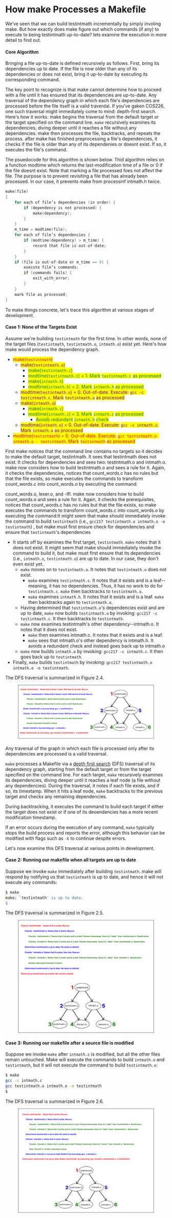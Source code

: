 # How make Processes a Makefile

We’ve seen that we can build testintmath incrementally by simply involing make. But how exactly does make figure out which commands (if any) to execute to being testintmath up-to-date? lets examine the execution in more detail to find out. 

#### Core Algorithm

Bringing a file up-to-date is defined recursively as follows. First, bring its dependencies up to date. If the file is now older than any of its dependencies or does not exist, bring it up-to-date by executing its corresponding command.

The key point to recognize is that make cannot determine how to proceed with a file
until it has ensured that its dependencies are up-to-date. Any traversal of the dependency graph in which each file's dependencies are processed before the file itself is a valid traverdal. If you've gaken COS226, one such traversal might immediately come to mind: depth-first search. Here's how it works. make begins the traversal from the default
target or the target specified on the command line. `make` recursively examines its dependencies, diving deeper until it reaches a file without any dependencies. make then processes the file, backtracks, and repeats the process. after make has finished preprocessing a file's dependencies, it checks if the file is older than any of its dependenies or doesnt exist. If so, it executes the file's command. 

The psuedocode for this algorithm is shown below. Thid algorithm relies on a function modtime which returns the last-modification time of a file or 0 if the file doesnt exist. Note that marking a file processed foes not affevt the file. The purpose is to prevent revisiting a file that has already been processed. In our case, it prevents make from processinf intmath.h twice. 

```c
make(file)
{
    for each of file’s dependencies (in order) {
        if (dependency is not processed) {
            make(dependency);
        }
    }
    m_time = modtime(file);
    for each of file’s dependencies {
        if (modtime(dependency) > m_time) {
            record that file is out-of-date;
        }
    }
    if (file is out-of-date or m_time == 0) {
        execute file’s commands;
        if (commands fails) {
            exit_with_error;
        }
    }
    mark file as processed;
}
```

To make things concrete, let's trace this algorithm at various stages of development.

#### Case 1: None of the Targets Exist

Assume we're building `testintmath` for the first time. In other words, none of the target files (`testintmath`, `testintmath.o`, `intmath.o`) exist yet. Here's how make would process the dependency graph.

* <mark style="color:red;">make(</mark><mark style="color:red;">`testintmath`</mark><mark style="color:red;">)</mark>
  * <mark style="color:purple;">make(</mark><mark style="color:purple;">`testintmath.o`</mark><mark style="color:purple;">)</mark>
    * <mark style="color:green;">make(</mark><mark style="color:green;">`testintmath.c`</mark><mark style="color:green;">)</mark>
    * <mark style="color:green;">modtime(</mark><mark style="color:green;">`testintmath.c`</mark><mark style="color:green;">) = 1. Mark</mark> <mark style="color:green;">`testintmath.c`</mark> <mark style="color:green;">as processed</mark>
    * <mark style="color:green;">make(</mark><mark style="color:green;">`intmath.h`</mark><mark style="color:green;">)</mark>
    * <mark style="color:green;">modtime(</mark><mark style="color:green;">`intmath.h`</mark><mark style="color:green;">) = 2. Mark</mark> <mark style="color:green;">`intmath.h`</mark> <mark style="color:green;">as processed</mark>
  * <mark style="color:purple;">modtime(</mark><mark style="color:purple;">`testintmath.o`</mark><mark style="color:purple;">) = 0. Out-of-date. Execute:</mark> <mark style="color:purple;">`gcc -c testintmath.c`</mark><mark style="color:purple;">. Mark</mark> <mark style="color:purple;">`testintmath.o`</mark> <mark style="color:purple;">as processed</mark>
  * <mark style="color:purple;">make(</mark><mark style="color:purple;">`intmath.o`</mark><mark style="color:purple;">)</mark>
    * <mark style="color:green;">make(</mark><mark style="color:green;">`intmath.c`</mark><mark style="color:green;">)</mark>
    * <mark style="color:green;">modtime(</mark><mark style="color:green;">`intmath.c`</mark><mark style="color:green;">) = 3. Mark</mark> <mark style="color:green;">`intmath.c`</mark> <mark style="color:green;">as processed</mark>
      * <mark style="color:green;">Avoids redundant</mark> <mark style="color:green;"></mark><mark style="color:green;">`intmath.h`</mark> <mark style="color:green;"></mark><mark style="color:green;">check</mark>
  * <mark style="color:purple;">modtime(</mark><mark style="color:purple;">`intmath.o`</mark><mark style="color:purple;">) = 0. Out-of-date. Execute:</mark> <mark style="color:purple;">`gcc -c intmath.c`</mark><mark style="color:purple;">. Mark</mark> <mark style="color:purple;">`intmath.o`</mark> <mark style="color:purple;">as processed</mark>
* <mark style="color:red;">modtime(</mark><mark style="color:red;">`testintmath`</mark><mark style="color:red;">) = 0. Out-of-date. Execute:</mark> <mark style="color:red;">`gcc testintmath.o intmath.o - testintmath`</mark><mark style="color:red;">. Mark</mark> <mark style="color:red;">`testintmath`</mark> <mark style="color:red;">as processed</mark>

First make notices that the command line contains no targets so it decides to make the default target, testintmath. It sees that testintmath does not exist. It checks for dependencies and sees two: testintmath.o and intmath.o. make now considers how to build testintmath.o and sees a rule for it. Again, it checks the dependencies, notices that count\_words.c has no rules but that the file exists, so make executes the commands to transform count\_words.c into count\_words.o by executing the command:

count\_words.o, lexer.o, and -lfl. make now considers how to build count\_words.o and sees a rule for it. Again, it checks the prerequisites, notices that count\_words.c has no rules but that the file exists, so make executes the commands to transform count\_words.c into count\_words.o by executing the command:It might seem that make should immediately invoke the command to build `testintmath` (i.e., `gcc217 testintmath.o intmath.o -o testintmath`) , but make must first ensure check for dependencies and ensure that `testintmath`'s dependencies

* It starts off by examines the first target, `testintmath`. `make` notes that it does not exist. It might seem that make should immediately invoke the command to build it, but make must first ensure that its dependencies (i.e., `intmath.o`, `testintmath.o`) are up to date. In our case, they don't even exist yet.
  * `make` moves on to `testintmath.o`. It notes that `testintmath.o` does not exist.
    * `make` examines `testintmath.c`. It notes that it exists and is a leaf--meaning, it has no dependencies. Thus, it has no work to do for `testintmath.c`. `make` then backtracks to `testintmath.o`.
    * `make` examines `intmath.h`. It notes that it exists and is a leaf. `make` then backtracks again to `testintmath.o`.
  * Having determined that `testintmath.o`'s dependencies exist and are up to date, `make` now builds `testintmath.o` by invoking: `gcc217 -c testintmath.c`. It then backtracks to `testintmath`.
  * `make` now examines testintmath's other dependency--intmath.o. It notes that it does not exist.
    * `make` then examines intmath.c. It notes that it exists and is a leaf.
    * `make` sees that intmath.o's other dependency is intmath.h. It avoids a redundant check and instead goes back up to intmath.o
  * `make` now builds `intmath.o` by invoking: `gcc217 -c intmath.c`. It then goes back up to `testintmath`.
* Finally, `make` builds `testintmath` by invoking: `gcc217 testintmath.o intmath.o -o testintmath`.

The DFS traversal is summarized in Figure 2.4.

<figure><img src="../.gitbook/assets/Group 66 (7).png" alt=""><figcaption></figcaption></figure>

Any traversal of the graph in which each file is processed only after its dependencies are processed is a valid traversal.

`make` processes a Makefile via a [depth first search](https://en.wikipedia.org/wiki/Depth-first\_search) (DFS) traversal of its dependency graph, starting from the default target or from the target specified on the command line. For each target, `make` recursively examines its dependencies, diving deeper until it reaches a leaf node (a file without any dependencies). During the traversal, it notes if each file exists, and if so, its timestamp. When it hits a leaf node, `make` backtracks to the previous target and checks any remaining dependencies.

During backtracking, it executes the command to build each target if either the target does not exist or if one of its deoendencies has a more recent modification timestamp.

If an error occurs during the execution of any command, `make` typically stops the build process and reports the error, although this behavior can be modified with flags such as `-k` to continue despite errors.

Let's now examine this DFS traversal at various points in development.

#### Case 2: Running our makefile when all targets are up to date

Suppose we invoke `make` immediately after building `testintmath`. make will respond by notifying us that `testintmath` is up to date, and hence it will not execute any commands:

```bash
$ make
make: `testintmath' is up to date.
$
```

The DFS traversal is summarized in Figure 2.5.

<figure><img src="../.gitbook/assets/Group 67 (2).png" alt=""><figcaption></figcaption></figure>

#### Case 3: Running our makefile after a source file is modified

Suppose we invoke `make` after `intmath.c` is modified, but all the other files remain untouched. Make will execute the commands to build `intmath.o` and `testintmath`, but it will not execute the command to build `testintmath.o`:

```bash
$ make
gcc -c intmath.c
gcc testintmath.o intmath.o -o testintmath
$
```

The DFS traversal is summarized in Figure 2.6.

<figure><img src="../.gitbook/assets/Group 68 (4) (1).png" alt=""><figcaption></figcaption></figure>
